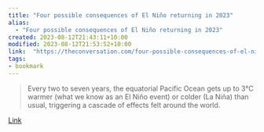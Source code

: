 ```yaml
---
title: "Four possible consequences of El Niño returning in 2023"
alias:
  - "Four possible consequences of El Niño returning in 2023"
created: 2023-08-12T21:43:11+10:00
modified: 2023-08-12T21:53:52+10:00
link:  "https://theconversation.com/four-possible-consequences-of-el-nino-returning-in-2023-198105"
tags:
- bookmark
---
```


> Every two to seven years, the equatorial Pacific Ocean gets up to 3°C warmer (what we know as an El Niño event) or colder (La Niña) than usual, triggering a cascade of effects felt around the world.

[Link](https://theconversation.com/four-possible-consequences-of-el-nino-returning-in-2023-198105)